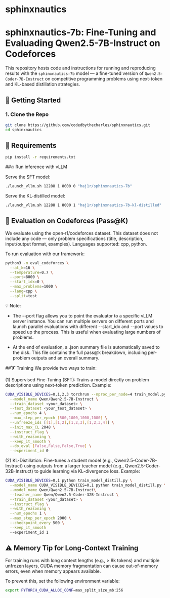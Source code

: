 # sphinxnautics
# sphinxnautics-7b: Fine-Tuning and Evaluading Qwen2.5-7B-Instruct on Codeforces

This repository hosts code and instructions for running and reproducing results with the `sphinxnautics-7b` model — a fine-tuned version of `Qwen2.5-Coder-7B-Instruct` on competitive programming problems using next-token and KL-based distillation strategies.

## 🚀 Getting Started

### 1. Clone the Repo

```bash
git clone https://github.com/codedbythecharles/sphinxnautics.git
cd sphinxnautics
```

## 🧰 Requirements

```bash
pip install -r requirements.txt
```


##🔥 Run inference with vLLM

Serve the SFT model:
```bash
./launch_vllm.sh 12288 1 8000 0 "haj1r/sphinxnautics-7b"
```


Serve the KL‑distilled model:

```bash
./launch_vllm.sh 12288 1 8000 1 "haj1r/sphinxnautics-7b-kl-distilled"
```


## 🧪 Evaluation on Codeforces (Pass@K)
We evaluate using the open‑r1/codeforces dataset.
This dataset does not include any code — only problem specifications (title, description, input/output format, examples).
Languages supported: cpp, python.

To run evaluation with our framework:

```bash
python3 -m eval_codeforces \
  --at_k=16 \
  --temperature=0.7 \
  --port=8000 \
  --start_idx=0 \
  --max_problems=1000 \
  --lang=cpp \
  --split=test
```

💡 Note: 

- The --port flag allows you to point the evaluator to a specific vLLM server instance.
You can run multiple servers on different ports and launch parallel evaluations with different --start_idx and --port values to speed up the process. This is useful when evaluating large numbers of problems.

- At the end of evaluation, a .json summary file is automatically saved to the disk. This file contains the full pass@k breakdown, including per-problem outputs and an overall summary.

##🏋️ Training
We provide two ways to train:

(1) Supervised Fine-Tuning (SFT): Trains a model directly on problem descriptions using next-token prediction. Example:

```bash
CUDA_VISIBLE_DEVICES=0,1,2,3 torchrun --nproc_per_node=4 train_model.py \
  --model_name Qwen/Qwen2.5-7B-Instruct \
  --train_dataset <your_dataset> \
  --test_dataset <your_test_dataset> \
  --num_epochs 4 \
  --max_step_per_epoch [500,1000,1000,1000] \
  --unfreeze_ids [[1],[1,2],[1,2,3],[1,2,3,4]] \
  --init_max_CL 2048 \
  --instruct_flag \
  --with_reasoning \
  --keep_it_smooth \
  --do_eval [False,False,False,True] \
  --experiment_id 0
```

(2) KL-Distillation: Fine-tunes a student model (e.g., Qwen2.5-Coder-7B-Instruct) using outputs from a larger teacher model (e.g., Qwen2.5-Coder-32B-Instruct) to guide learning via KL-divergence loss. Example:

```bash
CUDA_VISIBLE_DEVICES=0,1 python train_model_distill.py \
  --model_name CUDA_VISIBLE_DEVICES=0,1 python train_model_distill.py \
  --model_name Qwen/Qwen2.5-7B-Instruct\
  --teacher_name Qwen/Qwen2.5-Coder-32B-Instruct \
  --train_dataset <your_dataset> \
  --instruct_flag \
  --with_reasoning \
  --num_epochs 1 \
  --max_step_per_epoch 2000 \
  --checkpoint_every 500 \
  --keep_it_smooth
  --experiment_id 1
```

## ⚠️ Memory Tip for Long-Context Training
For training runs with long context lengths (e.g., > 8k tokens) and multiple unfrozen layers, CUDA memory fragmentation can cause out-of-memory errors, even when memory appears available.

To prevent this, set the following environment variable:
```bash
export PYTORCH_CUDA_ALLOC_CONF=max_split_size_mb:256
```
